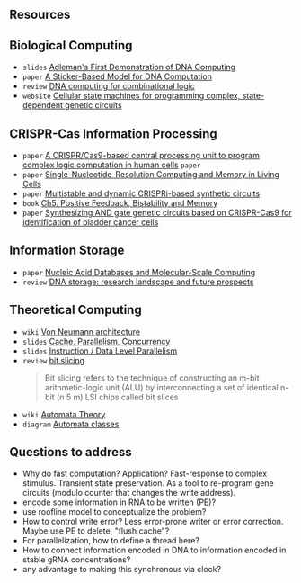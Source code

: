 Resources
---
## Biological Computing
* `slides` [Adleman's First Demonstration of DNA Computing](https://users.cs.duke.edu/~reif/courses/molcomplectures/DNA.Computing.Adleman/DNA.Computing.Adleman.pdf)
* `paper` [A Sticker-Based Model for DNA Computation](https://doi.org/10.1089/cmb.1998.5.615) 
* `review` [DNA computing for combinational logic](https://link.springer.com/content/pdf/10.1007/s11432-018-9530-x.pdf) 
* `website` [Cellular state machines for programming complex, state-dependent genetic circuits](https://tlo.mit.edu/technologies/cellular-state-machines-programming-complex-state-dependent-genetic-circuits#:~:text=State%20machines%20can%20exist%20in,response%20to%20chemical%20inducer%20inputs.)

## CRISPR-Cas Information Processing
* `paper` [A CRISPR/Cas9-based central processing unit to program complex logic computation in human cells](https://www.pnas.org/doi/10.1073/pnas.1821740116) `paper`
* `paper` [Single-Nucleotide-Resolution Computing and Memory in Living Cells](https://doi.org/10.1016/j.molcel.2019.07.011)
* `paper` [Multistable and dynamic CRISPRi-based synthetic circuits](https://www.nature.com/articles/s41467-020-16574-1) 
* `book` [Ch5. Positive Feedback, Bistability and Memory](https://doi.org/10.1201/9781420011432) 
* `paper` [Synthesizing AND gate genetic circuits based on CRISPR-Cas9 for identification of bladder cancer cells](https://doi.org/10.1038/ncomms6393)

## Information Storage
* `paper` [Nucleic Acid Databases and Molecular-Scale Computing](https://pubs.acs.org/doi/pdf/10.1021/acsnano.9b02562)
* `review` [DNA storage: research landscape and future prospects](https://doi.org/10.1093/nsr/nwaa007) 

## Theoretical Computing
* `wiki` [Von Neumann architecture](https://en.wikipedia.org/wiki/Von_Neumann_architecture) 
* `slides` [Cache, Parallelism, Concurrency](https://www.cse-lab.ethz.ch/wp-content/uploads/2021/10/Cache-and-Concurrency.pdf) 
* `slides` [Instruction / Data Level Parallelism](https://www.cse-lab.ethz.ch/wp-content/uploads/2021/10/ILP-DLP.pdf) 
* `review` [bit slicing](https://dl.acm.org/doi/pdf/10.5555/1074100.1074172) 
	>Bit slicing refers to the technique of constructing an
	m-bit arithmetic-logic unit (ALU) by interconnecting a
	set of identical n-bit (n 5 m) LSI chips called bit slices
* `wiki` [Automata Theory](https://cs.stanford.edu/people/eroberts/courses/soco/projects/2004-05/automata-theory/basics.html) 
* `diagram` [Automata classes](https://upload.wikimedia.org/wikipedia/commons/a/a2/Automata_theory.svg) 


Questions to address
---
* Why do fast computation? Application? Fast-response to complex stimulus. Transient state preservation. As a tool to re-program gene circuits (modulo counter that changes the write address).
* encode some information in RNA to be written (PE)?
* use roofline model to conceptualize the problem?
* How to control write error? Less error-prone writer or error correction. Maybe use PE to delete, "flush cache"?
* For parallelization, how to define a thread here?
* How to connect information encoded in DNA to information encoded in stable gRNA concentrations?
* any advantage to making this synchronous via clock?
